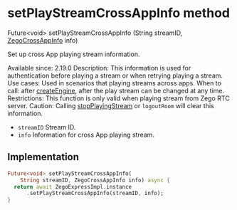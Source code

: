 


# setPlayStreamCrossAppInfo method








Future&lt;void> setPlayStreamCrossAppInfo
(String streamID, [ZegoCrossAppInfo](../../zego_uikit_prebuilt_live_audio_room/ZegoCrossAppInfo-class.md) info)





<p>Set up cross App playing stream information.</p>
<p>Available since: 2.19.0
Description: This information is used for authentication before playing a stream or when retrying playing a stream.
Use cases: Used in scenarios that playing streams across apps.
When to call: after <a class="deprecated" href="../../zego_uikit_prebuilt_live_audio_room/ZegoExpressEngine/createEngine.md">createEngine</a>, after the play stream can be changed at any time.
Restrictions: This function is only valid when playing stream from Zego RTC server.
Caution: Calling <a href="../../zego_uikit_prebuilt_live_audio_room/ZegoExpressEnginePlayer/stopPlayingStream.md">stopPlayingStream</a> or <code>logoutRoom</code> will clear this information.</p>
<ul>
<li><code>streamID</code> Stream ID.</li>
<li><code>info</code> Information for cross App playing stream.</li>
</ul>



## Implementation

```dart
Future<void> setPlayStreamCrossAppInfo(
    String streamID, ZegoCrossAppInfo info) async {
  return await ZegoExpressImpl.instance
      .setPlayStreamCrossAppInfo(streamID, info);
}
```







